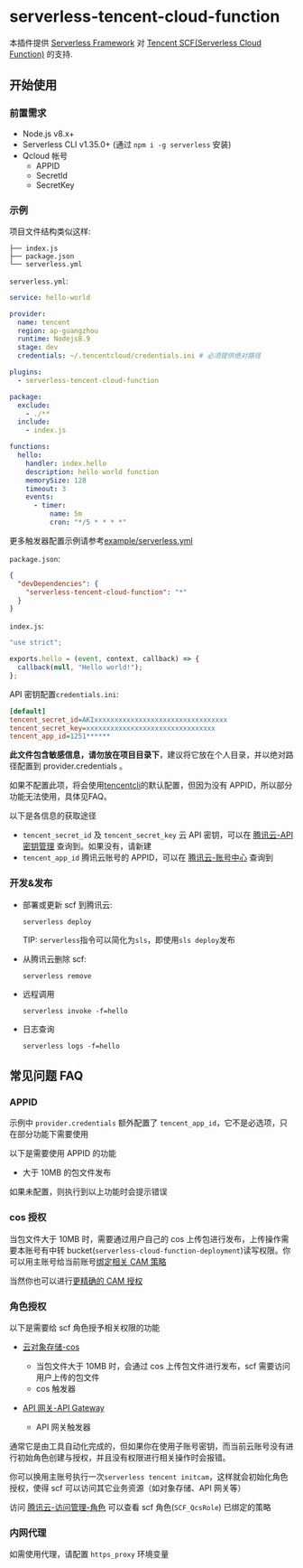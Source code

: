 # serverless-tencent-cloud-function

本插件提供 [Serverless Framework](https://github.com/serverless/serverless) 对 [Tencent SCF(Serverless Cloud Function)](https://cloud.tencent.com/product/scf) 的支持.

## 开始使用

### 前置需求

- Node.js v8.x+
- Serverless CLI v1.35.0+ (通过 `npm i -g serverless` 安装)
- Qcloud 帐号
  - APPID
  - SecretId
  - SecretKey

### 示例

项目文件结构类似这样:

```
├── index.js
├── package.json
└── serverless.yml
```

`serverless.yml`:

```yaml
service: hello-world

provider:
  name: tencent
  region: ap-guangzhou
  runtime: Nodejs8.9
  stage: dev
  credentials: ~/.tencentcloud/credentials.ini # 必须提供绝对路径

plugins:
  - serverless-tencent-cloud-function

package:
  exclude:
    - ./**
  include:
    - index.js

functions:
  hello:
    handler: index.hello
    description: hello world function
    memorySize: 128
    timeout: 3
    events:
      - timer:
          name: 5m
          cron: "*/5 * * * *"
```
更多触发器配置示例请参考[example/serverless.yml](example/serverless.yml)

`package.json`:

```json
{
  "devDependencies": {
    "serverless-tencent-cloud-function": "*"
  }
}
```

`index.js`:

```javascript
"use strict";

exports.hello = (event, context, callback) => {
  callback(null, "Hello world!");
};
```

API 密钥配置`credentials.ini`:

```ini
[default]
tencent_secret_id=AKIxxxxxxxxxxxxxxxxxxxxxxxxxxxxxxxxx
tencent_secret_key=xxxxxxxxxxxxxxxxxxxxxxxxxxxxxxxx
tencent_app_id=1251******
```

**此文件包含敏感信息，请勿放在项目目录下**，建议将它放在个人目录，并以绝对路径配置到 provider.credentials 。

如果不配置此项，将会使用[tencentcli](https://github.com/TencentCloud/tencentcloud-cli)的默认配置，但因为没有 APPID，所以部分功能无法使用，具体见FAQ。

以下是各信息的获取途径

- `tencent_secret_id` 及 `tencent_secret_key` 云 API 密钥，可以在 [腾讯云-API 密钥管理](https://console.cloud.tencent.com/cam/capi) 查询到。如果没有，请新建
- `tencent_app_id` 腾讯云账号的 APPID，可以在 [腾讯云-账号中心](https://console.cloud.tencent.com/developer) 查询到

### 开发&发布

- 部署或更新 scf 到腾讯云:

  ```console
  serverless deploy
  ```

  TIP: `serverless`指令可以简化为`sls`，即使用`sls deploy`发布

- 从腾讯云删除 scf:

  ```console
  serverless remove
  ```

- 远程调用

  ```console
  serverless invoke -f=hello
  ```

- 日志查询

  ```console
  serverless logs -f=hello
  ```

## 常见问题 FAQ

### APPID

示例中 `provider.credentials` 额外配置了 `tencent_app_id`，它不是必选项，只在部分功能下需要使用

以下是需要使用 APPID 的功能

- 大于 10MB 的包文件发布

如果未配置，则执行到以上功能时会提示错误

### cos 授权

当包文件大于 10MB 时，需要通过用户自己的 cos 上传包进行发布，上传操作需要本账号有中转 bucket(`serverless-cloud-function-deployment`)读写权限。你可以用主账号给当前账号[绑定相关 CAM 策略](https://cloud.tencent.com/document/product/436/11714)

当然你也可以进行[更精确的 CAM 授权](https://cloud.tencent.com/document/product/598/11084)

### 角色授权

以下是需要给 scf 角色授予相关权限的功能

- [云对象存储-cos](https://console.cloud.tencent.com/cos)

  - 当包文件大于 10MB 时，会通过 cos 上传包文件进行发布，scf 需要访问用户上传的包文件
  - cos 触发器

- [API 网关-API Gateway](https://console.cloud.tencent.com/apigateway)
  - API 网关触发器

通常它是由工具自动化完成的，但如果你在使用子账号密钥，而当前云账号没有进行初始角色创建与授权，并且没有权限进行相关操作时会报错。

你可以换用主账号执行一次`serverless tencent initcam`，这样就会初始化角色授权，使得 scf 可以访问其它业务资源（如对象存储、API 网关等）

访问 [腾讯云-访问管理-角色](https://console.cloud.tencent.com/cam/role) 可以查看 scf 角色(`SCF_QcsRole`) 已绑定的策略

### 内网代理

如需使用代理，请配置 `https_proxy` 环境变量